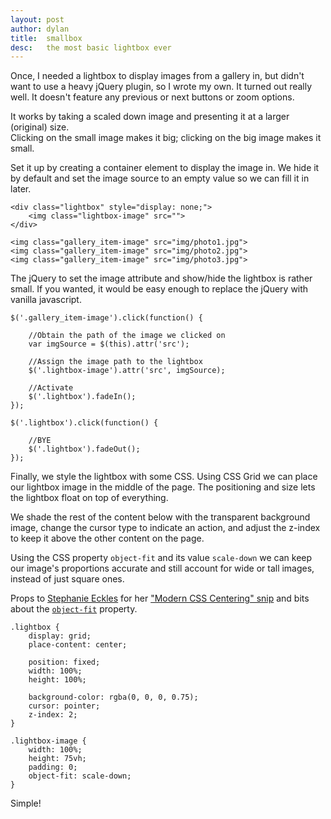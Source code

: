 ```yaml
---
layout: post
author: dylan
title:  smallbox
desc:   the most basic lightbox ever
---
```

Once, I needed a lightbox to display images from a gallery in, but didn't want to use a heavy jQuery plugin, so I wrote my own. It turned out really well. It doesn't feature any previous or next buttons or zoom options.

It works by taking a scaled down image and presenting it at a larger (original) size.  
Clicking on the small image makes it big; clicking on the big image makes it small.

Set it up by creating a container element to display the image in.
We hide it by default and set the image source to an empty value so we can fill it in later.

```
<div class="lightbox" style="display: none;">
	<img class="lightbox-image" src="">
</div>

<img class="gallery_item-image" src="img/photo1.jpg">
<img class="gallery_item-image" src="img/photo2.jpg">
<img class="gallery_item-image" src="img/photo3.jpg">
```

The jQuery to set the image attribute and show/hide the lightbox is rather small. If you wanted, it would be easy enough to replace the jQuery with vanilla javascript.

```
$('.gallery_item-image').click(function() {

    //Obtain the path of the image we clicked on
	var imgSource = $(this).attr('src');

    //Assign the image path to the lightbox
	$('.lightbox-image').attr('src', imgSource);

    //Activate
	$('.lightbox').fadeIn();
});

$('.lightbox').click(function() {

    //BYE
	$('.lightbox').fadeOut();
});
```

Finally, we style the lightbox with some CSS. Using CSS Grid we can place our lightbox image in the middle of the page. The positioning and size lets the lightbox float on top of everything.

We shade the rest of the content below with the transparent background image, change the cursor type to indicate an action, and adjust the z-index to keep it above the other content on the page.

Using the CSS property `object-fit` and its value `scale-down` we can keep our image's proportions accurate and still account for wide or tall images, instead of just square ones.

Props to [Stephanie Eckles](https://thinkdobecreate.com/) for her ["Modern CSS Centering" snip](https://smolcss.dev/#smol-grid-centering) and bits about the [`object-fit`](https://egghead.io/lessons/css-apply-aspect-ratio-sizing-to-images-with-css-object-fit) property.

```
.lightbox {
	display: grid;
	place-content: center;

	position: fixed;
	width: 100%;
	height: 100%;

	background-color: rgba(0, 0, 0, 0.75);
	cursor: pointer;
	z-index: 2;
}

.lightbox-image {
	width: 100%;
	height: 75vh;
	padding: 0;
	object-fit: scale-down;
}
```

Simple!
